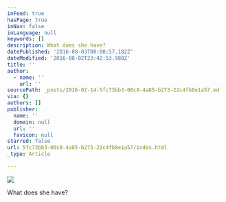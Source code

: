 ```yaml
---
inFeed: true
hasPage: true
inNav: false
inLanguage: null
keywords: []
description: What does she have?
datePublished: '2016-08-03T00:00:57.182Z'
dateModified: '2016-08-02T23:42:53.980Z'
title: ''
author:
  - name: ''
    url: ''
sourcePath: _posts/2016-02-14-5fc73bb3-00c8-4a85-b273-22c4fb8e1a57.md
via: {}
authors: []
publisher:
  name: ''
  domain: null
  url: ''
  favicon: null
starred: false
url: 5fc73bb3-00c8-4a85-b273-22c4fb8e1a57/index.html
_type: Article

---
```

![](https://the-grid-user-content.s3-us-west-2.amazonaws.com/ea9938f0-bb02-45fd-8f0e-2c4587c3ae23.jpg)

What does she have?